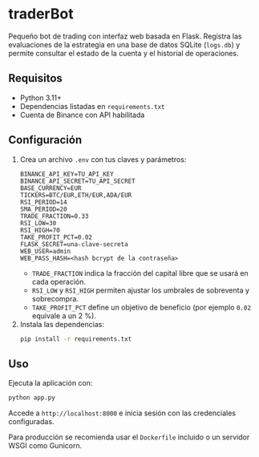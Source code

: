 # traderBot

Pequeño bot de trading con interfaz web basada en Flask. Registra las evaluaciones de la estrategia en una base de datos SQLite (`logs.db`) y permite consultar el estado de la cuenta y el historial de operaciones.

## Requisitos
- Python 3.11+
- Dependencias listadas en `requirements.txt`
- Cuenta de Binance con API habilitada

## Configuración
1. Crea un archivo `.env` con tus claves y parámetros:
   ```
   BINANCE_API_KEY=TU_API_KEY
   BINANCE_API_SECRET=TU_API_SECRET
   BASE_CURRENCY=EUR
   TICKERS=BTC/EUR,ETH/EUR,ADA/EUR
   RSI_PERIOD=14
   SMA_PERIOD=20
   TRADE_FRACTION=0.33
   RSI_LOW=30
   RSI_HIGH=70
   TAKE_PROFIT_PCT=0.02
   FLASK_SECRET=una-clave-secreta
   WEB_USER=admin
   WEB_PASS_HASH=<hash bcrypt de la contraseña>
   ```
   - `TRADE_FRACTION` indica la fracción del capital libre que se usará en cada operación.
   - `RSI_LOW` y `RSI_HIGH` permiten ajustar los umbrales de sobreventa y sobrecompra.
   - `TAKE_PROFIT_PCT` define un objetivo de beneficio (por ejemplo `0.02` equivale a un 2 %).
2. Instala las dependencias:
   ```bash
   pip install -r requirements.txt
   ```

## Uso
Ejecuta la aplicación con:
```bash
python app.py
```
Accede a `http://localhost:8000` e inicia sesión con las credenciales configuradas.

Para producción se recomienda usar el `Dockerfile` incluido o un servidor WSGI como Gunicorn.
